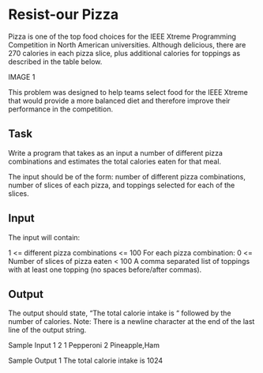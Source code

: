 # Resist-our Pizza

Pizza is one of the top food choices for the IEEE Xtreme Programming Competition in North American universities. Although delicious, there are 270 calories in each pizza slice, plus additional calories for toppings as described in the table below.

IMAGE 1

This problem was designed to help teams select food for the IEEE Xtreme that would provide a more balanced diet and therefore improve their performance in the competition.

## Task
Write a program that takes as an input a number of different pizza combinations and estimates the total calories eaten for that meal.

The input should be of the form: number of different pizza combinations, number of slices of each pizza, and toppings selected for each of the slices.

## Input
The input will contain:

1 <= different pizza combinations <= 100
For each pizza combination: 
0 <= Number of slices of pizza eaten < 100
A comma separated list of toppings with at least one topping (no spaces before/after commas).
## Output
The output should state, “The total calorie intake is “ followed by the number of calories. 
Note: There is a newline character at the end of the last line of the output string.

Sample Input 1
2 1 Pepperoni 2 Pineapple,Ham

Sample Output 1
The total calorie intake is 1024